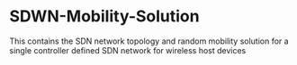 # SDWN-Mobility-Solution
This contains the SDN network topology and random mobility solution for a single controller 
defined SDN network for wireless host devices
